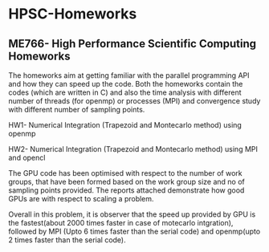 # HPSC-Homeworks
## ME766- High Performance Scientific Computing Homeworks

The homeworks aim at getting familiar with the parallel programming API and how they can speed up the code. Both the homeworks contain the codes (which are written in C) and also the time analysis with different number of threads (for openmp) or processes (MPI) and convergence study with different number of sampling points. 

HW1- Numerical Integration (Trapezoid and Montecarlo method) using openmp

HW2- Numerical Integration (Trapezoid and Montecarlo method) using MPI and opencl

The GPU code has been optimised with respect to the number of work groups, that have been formed based on the work group size and no of sampling points provided. The reports attached demonstrate how good GPUs are with respect to scaling a problem.

Overall in this problem, it is observer that the speed up provided by GPU is the fastest(about 2000 times faster in case of motecarlo intgration), followed by MPI (Upto 6 times faster than the serial code) and openmp(upto 2 times faster than the serial code).
